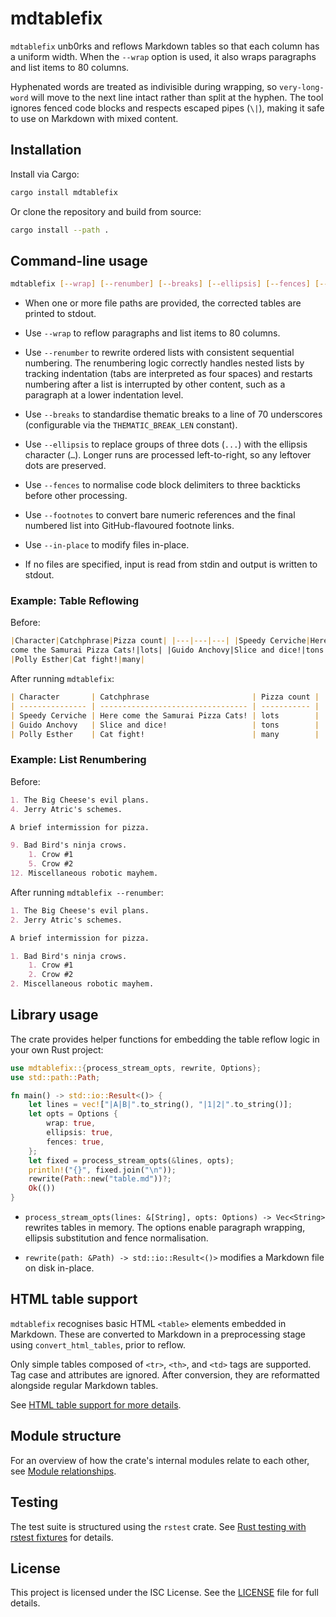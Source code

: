 # mdtablefix

`mdtablefix` unb0rks and reflows Markdown tables so that each column has a
uniform width. When the `--wrap` option is used, it also wraps paragraphs and
list items to 80 columns.

Hyphenated words are treated as indivisible during wrapping, so
`very-long-word` will move to the next line intact rather than split at the
hyphen. The tool ignores fenced code blocks and respects escaped pipes (`\|`),
making it safe to use on Markdown with mixed content.

## Installation

Install via Cargo:

```bash
cargo install mdtablefix
```

Or clone the repository and build from source:

```bash
cargo install --path .
```

## Command-line usage

```bash
mdtablefix [--wrap] [--renumber] [--breaks] [--ellipsis] [--fences] [--footnotes] [--in-place] [FILE...]
```

- When one or more file paths are provided, the corrected tables are printed to
  stdout.

- Use `--wrap` to reflow paragraphs and list items to 80 columns.

- Use `--renumber` to rewrite ordered lists with consistent sequential
  numbering. The renumbering logic correctly handles nested lists by tracking
  indentation (tabs are interpreted as four spaces) and restarts numbering
  after a list is interrupted by other content, such as a paragraph at a lower
  indentation level.

- Use `--breaks` to standardise thematic breaks to a line of 70 underscores
  (configurable via the `THEMATIC_BREAK_LEN` constant).

- Use `--ellipsis` to replace groups of three dots (`...`) with the ellipsis
  character (`…`). Longer runs are processed left-to-right, so any leftover
  dots are preserved.

- Use `--fences` to normalise code block delimiters to three backticks before
  other processing.

- Use `--footnotes` to convert bare numeric references and the final numbered
  list into GitHub-flavoured footnote links.

- Use `--in-place` to modify files in-place.

- If no files are specified, input is read from stdin and output is written to
  stdout.

### Example: Table Reflowing

Before:

```markdown
|Character|Catchphrase|Pizza count| |---|---|---| |Speedy Cerviche|Here
come the Samurai Pizza Cats!|lots| |Guido Anchovy|Slice and dice!|tons|
|Polly Esther|Cat fight!|many|
```

After running `mdtablefix`:

```markdown
| Character       | Catchphrase                       | Pizza count |
| --------------- | --------------------------------- | ----------- |
| Speedy Cerviche | Here come the Samurai Pizza Cats! | lots        |
| Guido Anchovy   | Slice and dice!                   | tons        |
| Polly Esther    | Cat fight!                        | many        |
```

### Example: List Renumbering

Before:

```markdown
1. The Big Cheese's evil plans.
4. Jerry Atric's schemes.

A brief intermission for pizza.

9. Bad Bird's ninja crows.
    1. Crow #1
    5. Crow #2
12. Miscellaneous robotic mayhem.
```

After running `mdtablefix --renumber`:

```markdown
1. The Big Cheese's evil plans.
2. Jerry Atric's schemes.

A brief intermission for pizza.

1. Bad Bird's ninja crows.
    1. Crow #1
    2. Crow #2
2. Miscellaneous robotic mayhem.
```

## Library usage

The crate provides helper functions for embedding the table reflow logic in
your own Rust project:

```rust
use mdtablefix::{process_stream_opts, rewrite, Options};
use std::path::Path;

fn main() -> std::io::Result<()> {
    let lines = vec!["|A|B|".to_string(), "|1|2|".to_string()];
    let opts = Options {
        wrap: true,
        ellipsis: true,
        fences: true,
    };
    let fixed = process_stream_opts(&lines, opts);
    println!("{}", fixed.join("\n"));
    rewrite(Path::new("table.md"))?;
    Ok(())
}
```

- `process_stream_opts(lines: &[String], opts: Options) -> Vec<String>`
  rewrites tables in memory. The options enable paragraph wrapping, ellipsis
  substitution and fence normalisation.

- `rewrite(path: &Path) -> std::io::Result<()>` modifies a Markdown file on
  disk in-place.

## HTML table support

`mdtablefix` recognises basic HTML `<table>` elements embedded in Markdown.
These are converted to Markdown in a preprocessing stage using
`convert_html_tables`, prior to reflow.

Only simple tables composed of `<tr>`, `<th>`, and `<td>` tags are supported.
Tag case and attributes are ignored. After conversion, they are reformatted
alongside regular Markdown tables.

See [HTML table support for more details](docs/html-table-support.md).

## Module structure

For an overview of how the crate's internal modules relate to each other, see
[Module relationships](docs/module-relationships.md).

## Testing

The test suite is structured using the `rstest` crate. See [Rust testing with
rstest fixtures](docs/rust-testing-with-rstest-fixtures.md) for details.

## License

This project is licensed under the ISC License. See the [LICENSE](LICENSE) file
for full details.
